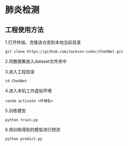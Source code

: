 # 肺炎检测

## 工程使用方法
1.打开终端，克隆该仓库到本地当前目录

```
git clone https://github.com/Jackson-coder/CheXNet.git
```
2.将数据集放入dataset文件夹中

3.进入工程目录
```
cd CheXNet
```
4.进入本机工作虚拟环境
```
conda activate <环境名>
```
5.训练模型
```
python train.py
```
6.用训练得到的模型进行预测
```
python predict.py
```